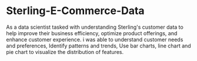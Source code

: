 # Sterling-E-Commerce-Data
As a data scientist tasked with understanding Sterling's customer data to help improve their business efficiency, optimize product offerings, and enhance customer experience. i was able to understand customer needs and preferences, Identify patterns and trends, Use bar charts, line chart and pie chart to visualize the distribution of features.
